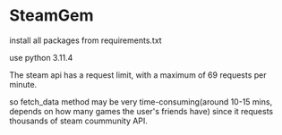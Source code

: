 # SteamGem

install all packages from requirements.txt

use python 3.11.4

The steam api has a request limit, with a maximum of 69 requests per minute. 

so fetch_data method may be very time-consuming(around 10-15 mins, depends on how many games the user's friends have) since it requests thousands of steam coummunity API.

